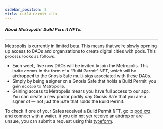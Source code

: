 ```yaml
---
sidebar_position: 2
title: Build Permit NFTs
---
```


##### About Metropolis' Build Permit NFTs.

---

Metropolis is currently in limited beta. This means that we’re slowly opening up access to DAOs and organizations to create digital cities with pods. This process looks as follows.

- Each week, five new DAOs will be invited to join the Metropolis. This invite comes in the form of a “Build Permit” NFT, which will be airdropped to the Gnosis Safe multi-sigs associated with these DAOs.
- Simply by being a signer on a Gnosis Safe that holds a Build Permit, you gain access to Metropolis.
- Gaining access to Metropolis means you have full access to our app. You can create a new pod or podify *any* Gnosis Safe that you are a signer of — not just the Safe that holds the Build Permit.

To check if one of your Safes received a Build Permit NFT, go to [pod.xyz](http://pod.xyz) and connect with a wallet. If you did not yet receive an airdrop or are unsure, you can submit a request using this [typeform](https://metropods.typeform.com/build).